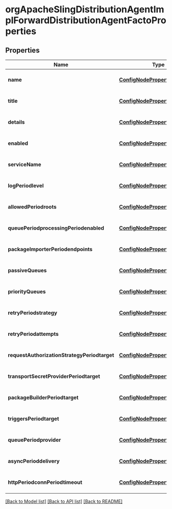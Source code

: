 # orgApacheSlingDistributionAgentImplForwardDistributionAgentFactoProperties

## Properties
Name | Type | Description | Notes
------------ | ------------- | ------------- | -------------
**name** | [**ConfigNodePropertyString**](ConfigNodePropertyString.md) |  | [optional] [default to null]
**title** | [**ConfigNodePropertyString**](ConfigNodePropertyString.md) |  | [optional] [default to null]
**details** | [**ConfigNodePropertyString**](ConfigNodePropertyString.md) |  | [optional] [default to null]
**enabled** | [**ConfigNodePropertyBoolean**](ConfigNodePropertyBoolean.md) |  | [optional] [default to null]
**serviceName** | [**ConfigNodePropertyString**](ConfigNodePropertyString.md) |  | [optional] [default to null]
**logPeriodlevel** | [**ConfigNodePropertyDropDown**](ConfigNodePropertyDropDown.md) |  | [optional] [default to null]
**allowedPeriodroots** | [**ConfigNodePropertyArray**](ConfigNodePropertyArray.md) |  | [optional] [default to null]
**queuePeriodprocessingPeriodenabled** | [**ConfigNodePropertyBoolean**](ConfigNodePropertyBoolean.md) |  | [optional] [default to null]
**packageImporterPeriodendpoints** | [**ConfigNodePropertyArray**](ConfigNodePropertyArray.md) |  | [optional] [default to null]
**passiveQueues** | [**ConfigNodePropertyArray**](ConfigNodePropertyArray.md) |  | [optional] [default to null]
**priorityQueues** | [**ConfigNodePropertyArray**](ConfigNodePropertyArray.md) |  | [optional] [default to null]
**retryPeriodstrategy** | [**ConfigNodePropertyDropDown**](ConfigNodePropertyDropDown.md) |  | [optional] [default to null]
**retryPeriodattempts** | [**ConfigNodePropertyInteger**](ConfigNodePropertyInteger.md) |  | [optional] [default to null]
**requestAuthorizationStrategyPeriodtarget** | [**ConfigNodePropertyString**](ConfigNodePropertyString.md) |  | [optional] [default to null]
**transportSecretProviderPeriodtarget** | [**ConfigNodePropertyString**](ConfigNodePropertyString.md) |  | [optional] [default to null]
**packageBuilderPeriodtarget** | [**ConfigNodePropertyString**](ConfigNodePropertyString.md) |  | [optional] [default to null]
**triggersPeriodtarget** | [**ConfigNodePropertyString**](ConfigNodePropertyString.md) |  | [optional] [default to null]
**queuePeriodprovider** | [**ConfigNodePropertyDropDown**](ConfigNodePropertyDropDown.md) |  | [optional] [default to null]
**asyncPerioddelivery** | [**ConfigNodePropertyBoolean**](ConfigNodePropertyBoolean.md) |  | [optional] [default to null]
**httpPeriodconnPeriodtimeout** | [**ConfigNodePropertyInteger**](ConfigNodePropertyInteger.md) |  | [optional] [default to null]

[[Back to Model list]](../README.md#documentation-for-models) [[Back to API list]](../README.md#documentation-for-api-endpoints) [[Back to README]](../README.md)


